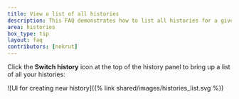 ```yaml
---
title: View a list of all histories
description: This FAQ demonstrates how to list all histories for a given user
area: histories
box_type: tip
layout: faq
contributors: [nekrut]
---
```


Click the **Switch history** icon at the top of the history panel to bring up a list of all your histories:

![UI for creating new history]({% link shared/images/histories_list.svg %})


